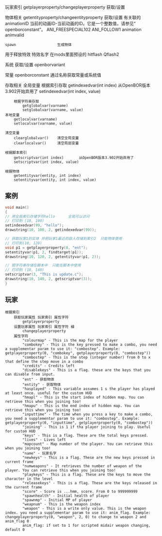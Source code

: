

玩家索引 
    getplayerproperty/changeplayerproperty       获取/设置
    

物体相关
    getentityproperty/changeentityproperty       获取/设置
    有关联的
        animationID     当前的动画ID-当前动画的ID。它是一个整数值，请参见“ openborconstant”。
            ANI_FREESPECIAL102
            ANI_FOLLOW1
        animation
        animvalid

    
    
    spawn                   生成物体



用于释放特效 特效名字 在mods里面预设的
hitflash   Qflash2



系统 获取/设置
    openborvariant

常量
    openborconstant     通过名称获取常量或系统值


存取相关
    全局变量
        根据索引存取
            getindexedvar(int index)            从OpenBOR版本3.902开始弃用了
            setindexedvar(int index, value)

        根据字符串存取
            getglobalvar(varname)   
            setglobalvar(varname, value)
    本地变量
        getlocalvar(varname)
        setlocalvar(varname, value)

    清空变量
        clearglobalvar()    清空全局变量
        clearlocalvar()     清空局部变量

    根据脚本索引
        getscriptvar(int index)       从OpenBOR版本3.902开始弃用了
        setscriptvar(int index, value)

    根据物体
        getentityvar(entity, int index)
        setentityvar(entity, int index, value)

## 案例
```c
void main()
{
// 用全局索引存储字符hello      全局可以访问
// 打印到 (10, 100)
setindexedvar(99, "hello");
drawstring(10, 100, 2, getindexedvar(99));

// 获取玩家1的实体 并把玩家1最近的敌人存储到索引2  只能物体使用
// 打印到(10, 120)
void p1 = getplayerproperty(0, "ent");
setentityvar(p1, 2, findtarget(p1));
drawstring(10, 120, 2, getentityvar(p1, 2));

// 把字符串存储在脚本中  只能在脚本中使用
// 打印到 (10, 140)
setscriptvar(3, "This is update.c");
drawstring(10, 140, 2, getscriptvar(3));
}
```





## 玩家
    根据索引
        获取玩家属性 玩家索引 属性字符
            getplayerproperty
        设置玩家属性 玩家索引 属性字符 植
            changeplayerproperty
        属性字符
            "colourmap" - This is the map for the player
            "combokey" - This is the key pressed to make a combo, you need a supplementar param to use it: "combostep". Example: getplayerproperty(0, "combokey", getplayerproperty(0, "combostep"))
            "combostep" - This is the step (integer number) from 0 to x that define the step move in a combo
            "credits" - Credits left
            "disablekeys" - This is a flag. these are the keys that you can disable from input.
            "ent" - 获取物体
            "entity" - 获取物体
            "hasplayed" - This variable assumes 1 s the player has played at least once. useful for the custom HUD
            "hmapl" - This is the start index of hidden map. You can retrieve this when you joining too!
            "hmapu" - This is the end index of hidden map. You can retrieve this when you joining too!
            "inputtime" - The time when you press a key to make a combo, you need a supplementar param to use it: "combostep". Example: getplayerproperty(0, "inputtime", getplayerproperty(0, "combostep"))
            "joining" - This is 1 if tha player joining to play. Useful for custom HUD
            "keys" - This is a flag. These are the total keys pressed.
            "lives" - Lives left
            "mapcount" - Map number of the player. You can retrieve this when you joining too!
            "name" - 玩家名字
            "newkeys" - This is a flag. These are the new keys pressed in current frame
            "numweapons" - It retrieves the number of weapon of the player. You can retrieve this when you joining too!
            "playkeys" - This is a flag. These are the keys to move the character in the level
            "releasekeys" - This is a flag. These are the keys released in the current frame
            "score" - Score is ...hmm, score. From 0 to 999999999
            "spawnhealth" - Initial health of player
            "spawnmp" - Initial MP of player
            "weapnum" - This is the weapon index
            "weapon" - This is a write only value. This is the weapon index. you need a supplementar param to use it: anim_flag. Example: changeplayerproperty(0, "weapon", 2, 0) to change to weapon 2 and anim_flag 0
            anim_flag: if set to 1 for scripted midair weapon changing, default 0